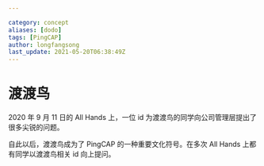 ```yaml
---

category: concept
aliases: [dodo]
tags: [PingCAP]
author: longfangsong
last_update: 2021-05-20T06:38:49Z
---
```


# 渡渡鸟

2020 年 9 月 11 日的 All Hands 上，一位 id 为渡渡鸟的同学向公司管理层提出了很多尖锐的问题。

自此以后，渡渡鸟成为了 PingCAP 的一种重要文化符号。在多次 All Hands 上都有同学以渡渡鸟相关 id 向上提问。
